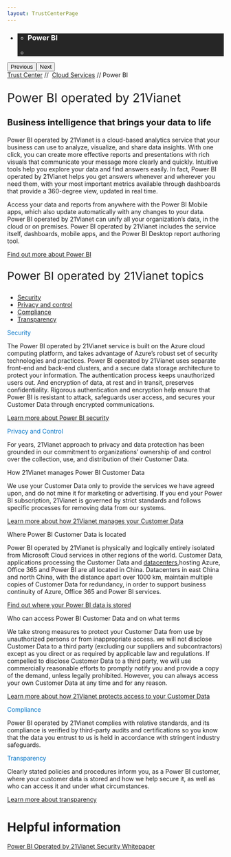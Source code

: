```yaml
---
layout: TrustCenterPage
---
```

<div class="row-fluid">
   <div class="span">
      <div>
         <div id="HeroWrapper" data-cols="1" data-view1="1" data-view2="1" data-view3="1" data-view4="1" class="row-fluid wider hero grid-container">
            <div class="span bp0-col-1-1 bp1-col-1-1 bp2-col-1-1 bp3-col-1-1">
               <div bi:type="slideshow" class="slideshow slideshow-hero hero" xmlns:bi="urn:schemas-microsoft-com:mscom:bi">
                  <ul bi:type="list" class="slides">
                     <li id="slide-1" bi:index="0" selectBi="">
                        <div class="heroitem light-foreground" bi:type="heroitem">
                           <div class="media" bi:parenttitle="t1">
                              <a href="" bi:track="False" bi:titleflag="t1" bi:index="0">
                                 <div data-picture="" data-alt="You are in control of your data" data-disable-swap-below="">
                                    <div data-src="https://c.s-microsoft.com/en-us/CMSImages/MS_TrustCenter_Privacy_Header.jpg?version=dc9c5b9b-c334-7922-892a-15c2cd65053d"></div>
                                    <noscript></noscript>
                                 </div>
                              </a>
                           </div>
                           <div class="text" bi:type="cta">
                              <div class="text-container">
                                 <div class="box" style="background: rgba(0,0,0,.85); color: #FFFFFF;">
                                    <ul bi:type="list" class="headerCaption subpageHeaderCaption">
                                       <li class="box-title">
                                          <h3 class="box-title" bi:type="title" bi:title="t1" style="color: #FFFFFF;">Power BI</h3>
                                       </li>
                                       <li class="box-actions box-description"><a target="_self" class="mscom-link" href=""></a></li>
                                    </ul>
                                 </div>
                              </div>
                           </div>
                        </div>
                     </li>
                  </ul>
                  <div class="navigation international" bi:track="false">
                     <div class="grid-container settop" data-title-text="Go To Slide "></div>
                  </div>
                  <div class="prev-next" bi:track="false"><button class="prev"><span class="icon-left" aria-hidden="true"></span><span class="screen-reader-text">Previous</span></button><button class="next"><span class="icon-right" aria-hidden="true"></span><span class="screen-reader-text">Next</span></button></div>
                  <div id="play-pause" class="play-pause" style="display:none">
                     <div class="pause"><button id="pauseButton" class="pause_button"><span class="icon-pause" aria-hidden="true"></span><span class="screen-reader-text">Pause</span></button></div>
                     <div class="play"><button id="playButton" class="play_button"><span class="icon-play" aria-hidden="true"></span><span class="screen-reader-text">Play</span></button></div>
                  </div>
               </div>
            </div>
         </div>
         <div id="BreadcrumbWrapper" data-cols="1" data-view1="1" data-view2="1" data-view3="1" data-view4="1" class="row-fluid grid-container mscom-grid-container breadcrumbs">
            <div class="span bp0-col-1-1 bp1-col-1-1 bp2-col-1-1 bp3-col-1-1"><a target="_self" class="mscom-link" href="../default.html">Trust Center</a> // 
               <a target="_self" class="mscom-link" href="../cloudservices/default.html">Cloud Services</a> // Power BI
            </div>
         </div>
         <div id="ContentWrapper" data-cols="2" data-view1="1" data-view2="2" data-view3="2" data-view4="2" class="row-fluid subpageBody">
            <div class="span bp0-col-1-1 bp2-col-2-1 bp3-col-2-1 bp1-col-2-2">
               <p style="font-size:28px">Power BI operated by 21Vianet</p>
               <p style="font-size:20px;"><strong>Business intelligence that brings your data to life</strong></p>
               <p>Power BI operated by 21Vianet is a cloud-based analytics service that your business can use to analyze, visualize, and share data insights. With one click, you can create more effective reports and presentations with rich visuals that communicate your message more clearly and quickly. Intuitive tools help you explore your data and find answers easily. In fact, Power BI operated by 21Vianet helps you get answers whenever and wherever you need them, with your most important metrics available through dashboards that provide a 360-degree view, updated in real time.</p>
               <p>Access your data and reports from anywhere with the Power BI Mobile apps, which also update automatically with any changes to your data. Power BI operated by 21Vianet can unify all your organization’s data, in the cloud or on premises. Power BI operated by 21Vianet includes the service itself, dashboards, mobile apps, and the Power BI Desktop report authoring tool.</p>
                  <p><a href="http://www.21vbluecloud.com/powerbi/">Find out more about Power BI</a></p>
               <p style="font-size:26px;">Power BI operated by 21Vianet topics</p>
               <ul>
                  <li><a href="../security/default.html">Security</a></li>
                  <li><a href="../privacy/default.html">Privacy and control</a></li>
                  <li><a href="../compliance/default.html">Compliance</a></li>
                  <li><a href="../transparency/default.html">Transparency</a></li>
               </ul>
               <label style="color:rgb(0,115,198)">Security</label>
               <p>The Power BI operated by 21Vianet service is built on the Azure cloud computing platform, and takes advantage of Azure’s robust set of security technologies and practices. Power BI operated by 21Vianet uses separate front-end and back-end clusters, and a secure data storage architecture to protect your information. The authentication process keeps unauthorized users out. And encryption of data, at rest and in transit, preserves confidentiality. Rigorous authentication and encryption help ensure that Power BI is resistant to attack, safeguards user access, and secures your Customer Data through encrypted communications.</p>
                  <p><a href="../security/powerbi-security.html">Learn more about Power BI security</a></p>
               <label style="color:rgb(0,115,198)">Privacy and Control</label>
               <p>For years, 21Vianet approach to privacy and data protection has been grounded in our commitment to organizations’ ownership of and control over the collection, use, and distribution of their Customer Data. </p>
               <label>How 21Vianet manages Power BI Customer Data</label>
               <p>We use your Customer Data only to provide the services we have agreed upon, and do not mine it for marketing or advertising. If you end your Power BI subscription, 21Vianet is governed by strict standards and follows specific processes for removing data from our systems.</p>
                  <p><a href="../privacy/you-own-your-data.html">Learn more about how 21Vianet manages your Customer Data</a></p>
               <label>Where Power BI Customer Data is located</label>
               <p>Power BI operated by 21Vianet is physically and logically entirely isolated from Microsoft Cloud services in other regions of the world. Customer Data, applications processing the Customer Data and <a href="../transparency/you_know_where.html">datacenters</a>,hosting Azure, Office 365 and Power BI are all located in China. Datacenters in east China and north China, with the distance apart over 1000 km, maintain multiple copies of Customer Data for redundancy, in order to support business continuity of Azure, Office 365 and Power BI services.</p>
                  <p><a href="../transparency/you_know_where.html">Find out where your Power BI data is stored</a></p>
               <label>Who can access Power BI Customer Data and on what terms</label>
               <p>We take strong measures to protect your Customer Data from use by unauthorized persons or from inappropriate access. we will not disclose Customer Data to a third party (excluding our suppliers and subcontractors) except as you direct or as required by applicable law and regulations. If compelled to disclose Customer Data to a third party, we will use commercially reasonable efforts to promptly notify you and provide a copy of the demand, unless legally prohibited. However, you can always access your own Customer Data at any time and for any reason.</p>
                  <p><a href="../transparency/default.html">Learn more about how 21Vianet protects access to your Customer Data </a></p>
               <label style="color:rgb(0,115,198)">Compliance</label>
               <p>Power BI operated by 21Vianet complies with relative standards, and its compliance is verified by third-party audits and certifications so you know that the data you entrust to us is held in accordance with stringent industry safeguards.</p>
               <label style="color:rgb(0,115,198)">Transparency</label>
               <p>Clearly stated policies and procedures inform you, as a Power BI customer, where your customer data is stored and how we help secure it, as well as who can access it and under what circumstances.</p>
                  <p><a href="../transparency/default.html">Learn more about transparency</a></p>
            </div>       
            <div class="span bp0-col-1-1 bp2-col-2-1 bp3-col-2-1 bp1-col-2-2 bp0-clear bp1-clear">
               <div id="SideBarWrapper" data-cols="1" data-view1="1" data-view2="1" data-view3="1" data-view4="1" class="row-fluid">
                  <div id="SideBarContent" class="span bp0-col-1-1 bp1-col-1-1 bp2-col-1-1 bp3-col-1-1">
                     <h1>Helpful information</h1>
                     <label><a target="_self" class="mscom-link" href="http://wacnppe.blob.core.chinacloudapi.cn/marketing-resource/documents/%E7%94%B1%E4%B8%96%E7%BA%AA%E4%BA%92%E8%81%94%E8%BF%90%E8%90%A5%E7%9A%84%20Power%20BI%20%E5%AE%89%E5%85%A8%E7%99%BD%E7%9A%AE%E4%B9%A6_May2017.pdf">Power BI Operated by 21Vianet Security Whitepaper</a></label><br />
                  </div>
               </div>
           </div>       
         </div>
      </div>
   </div>
</div>

